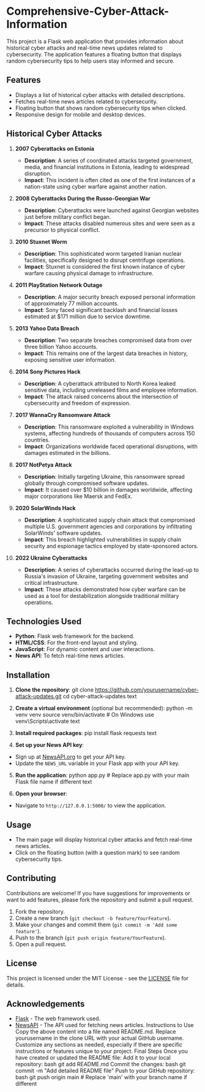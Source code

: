# Comprehensive-Cyber-Attack-Information


This project is a Flask web application that provides information about historical cyber attacks and real-time news updates related to cybersecurity. The application features a floating button that displays random cybersecurity tips to help users stay informed and secure.

## Features

- Displays a list of historical cyber attacks with detailed descriptions.
- Fetches real-time news articles related to cybersecurity.
- Floating button that shows random cybersecurity tips when clicked.
- Responsive design for mobile and desktop devices.

## Historical Cyber Attacks

1. **2007 Cyberattacks on Estonia**
   - **Description**: A series of coordinated attacks targeted government, media, and financial institutions in Estonia, leading to widespread disruption.
   - **Impact**: This incident is often cited as one of the first instances of a nation-state using cyber warfare against another nation.

2. **2008 Cyberattacks During the Russo-Georgian War**
   - **Description**: Cyberattacks were launched against Georgian websites just before military conflict began.
   - **Impact**: These attacks disabled numerous sites and were seen as a precursor to physical conflict.

3. **2010 Stuxnet Worm**
   - **Description**: This sophisticated worm targeted Iranian nuclear facilities, specifically designed to disrupt centrifuge operations.
   - **Impact**: Stuxnet is considered the first known instance of cyber warfare causing physical damage to infrastructure.

4. **2011 PlayStation Network Outage**
   - **Description**: A major security breach exposed personal information of approximately 77 million accounts.
   - **Impact**: Sony faced significant backlash and financial losses estimated at $171 million due to service downtime.

5. **2013 Yahoo Data Breach**
   - **Description**: Two separate breaches compromised data from over three billion Yahoo accounts.
   - **Impact**: This remains one of the largest data breaches in history, exposing sensitive user information.

6. **2014 Sony Pictures Hack**
   - **Description**: A cyberattack attributed to North Korea leaked sensitive data, including unreleased films and employee information.
   - **Impact**: The attack raised concerns about the intersection of cybersecurity and freedom of expression.

7. **2017 WannaCry Ransomware Attack**
   - **Description**: This ransomware exploited a vulnerability in Windows systems, affecting hundreds of thousands of computers across 150 countries.
   - **Impact**: Organizations worldwide faced operational disruptions, with damages estimated in the billions.

8. **2017 NotPetya Attack**
   - **Description**: Initially targeting Ukraine, this ransomware spread globally through compromised software updates.
   - **Impact**: It caused over $10 billion in damages worldwide, affecting major corporations like Maersk and FedEx.

9. **2020 SolarWinds Hack**
   - **Description**: A sophisticated supply chain attack that compromised multiple U.S. government agencies and corporations by infiltrating SolarWinds' software updates.
   - **Impact**: This breach highlighted vulnerabilities in supply chain security and espionage tactics employed by state-sponsored actors.

10. **2022 Ukraine Cyberattacks**
    - **Description**: A series of cyberattacks occurred during the lead-up to Russia's invasion of Ukraine, targeting government websites and critical infrastructure.
    - **Impact**: These attacks demonstrated how cyber warfare can be used as a tool for destabilization alongside traditional military operations.

## Technologies Used

- **Python**: Flask web framework for the backend.
- **HTML/CSS**: For the front-end layout and styling.
- **JavaScript**: For dynamic content and user interactions.
- **News API**: To fetch real-time news articles.

## Installation

1. **Clone the repository**:
git clone https://github.com/yourusername/cyber-attack-updates.git
cd cyber-attack-updates
text

2. **Create a virtual environment** (optional but recommended):
python -m venv venv
source venv/bin/activate # On Windows use venv\Scripts\activate
text

3. **Install required packages**:
pip install flask requests
text

4. **Set up your News API key**:
- Sign up at [NewsAPI.org](https://newsapi.org/) to get your API key.
- Update the `NEWS_URL` variable in your Flask app with your API key.

5. **Run the application**:
python app.py # Replace app.py with your main Flask file name if different
text

6. **Open your browser**:
- Navigate to `http://127.0.0.1:5000/` to view the application.

## Usage

- The main page will display historical cyber attacks and fetch real-time news articles.
- Click on the floating button (with a question mark) to see random cybersecurity tips.

## Contributing

Contributions are welcome! If you have suggestions for improvements or want to add features, please fork the repository and submit a pull request.

1. Fork the repository.
2. Create a new branch (`git checkout -b feature/YourFeature`).
3. Make your changes and commit them (`git commit -m 'Add some feature'`).
4. Push to the branch (`git push origin feature/YourFeature`).
5. Open a pull request.

## License

This project is licensed under the MIT License - see the [LICENSE](LICENSE) file for details.

## Acknowledgements

- [Flask](https://flask.palletsprojects.com/en/2.0.x/) - The web framework used.
- [NewsAPI](https://newsapi.org/) - The API used for fetching news articles.
Instructions to Use
Copy the above content into a file named README.md.
Replace yourusername in the clone URL with your actual GitHub username.
Customize any sections as needed, especially if there are specific instructions or features unique to your project.
Final Steps
Once you have created or updated the README file:
Add it to your local repository:
bash
git add README.md
Commit the changes:
bash
git commit -m "Add detailed README file"
Push to your GitHub repository:
bash
git push origin main  # Replace 'main' with your branch name if different
